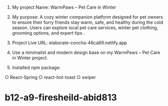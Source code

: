 1. My project Name: WarmPaws – Pet Care in Winter
2. My purpose: A cozy winter companion platform designed for pet owners to ensure their furry friends stay warm, safe, and healthy during the cold season. Users can explore local pet care services, winter pet clothing, grooming options, and expert tips .

3. Project Live URL: elaborate-concha-46ca69.netlify.app
4. Use a minimalist and modern design base on my WarmPaws – Pet Care in Winter project.

5. Installed npm package:  
 
○	React-Spring
○	react-hot-toast
○	swiper
# b12-a9-firesheild-abid813

